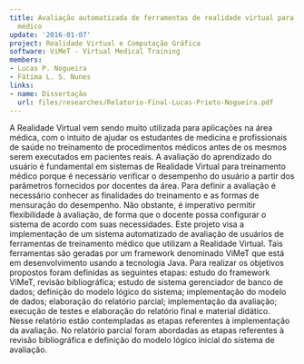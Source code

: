 ```yaml
---
title: Avaliação automatizada de ferramentas de realidade virtual para treinamento
  médico
update: '2016-01-07'
project: Realidade Virtual e Computação Gráfica
software: ViMeT - Virtual Medical Training
members:
- Lucas P. Nogueira
- Fátima L. S. Nunes
links:
- name: Dissertação
  url: files/researches/Relatorio-Final-Lucas-Prieto-Nogueira.pdf
---
```


A Realidade Virtual vem sendo muito utilizada para aplicações na área médica, com o intuito de ajudar os estudantes de medicina e profissionais de saúde no treinamento de procedimentos médicos antes de os mesmos serem executados em pacientes reais. A avaliação do aprendizado do usuário é fundamental em sistemas de Realidade Virtual para treinamento médico porque é necessário verificar o desempenho do usuário a partir dos parâmetros fornecidos por docentes da área. Para definir a avaliação é necessário conhecer as finalidades do treinamento e as formas de mensuração do desempenho. Não obstante, é imperativo permitir flexibilidade à avaliação, de forma que o docente possa configurar o sistema de acordo com suas necessidades. Este projeto visa a implementação de um sistema automatizado de avaliação de usuários de ferramentas de treinamento médico que utilizam a Realidade Virtual. Tais ferramentas são geradas por um framework denominado ViMeT que está em desenvolvimento usando a tecnologia Java. Para realizar os objetivos propostos foram definidas as seguintes etapas: estudo do framework ViMeT, revisão bibliográfica; estudo de sistema gerenciador de banco de dados; definição do modelo lógico do sistema; implementação do modelo de dados; elaboração do relatório parcial; implementação da avaliação; execução de testes e elaboração do relatório final e material didático. Nesse relatório estão contempladas as etapas referentes à implementação da avaliação. No relatório parcial foram abordadas as etapas referentes à revisão bibliográfica e definição do modelo lógico inicial do sistema de avaliação.
